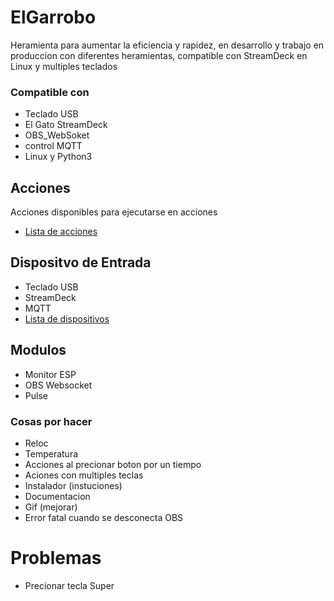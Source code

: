 # ElGarrobo

Heramienta para aumentar la eficiencia y rapidez, en desarrollo y trabajo en produccion con diferentes heramientas, compatible con StreamDeck en Linux y multiples teclados

### Compatible con

-   Teclado USB
-   El Gato StreamDeck
-   OBS_WebSoket
-   control MQTT
-   Linux y Python3

## Acciones

Acciones disponibles para ejecutarse en acciones

- [Lista de acciones](./elGarrobo/accionesOOP)

## Dispositvo de Entrada

- Teclado USB
- StreamDeck
- MQTT
- [Lista de dispositivos](./elGarrobo/dispositivos)

## Modulos 

- Monitor ESP
- OBS Websocket
- Pulse

### Cosas por hacer

-   Reloc
-   Temperatura
-   Acciones al precionar boton por un tiempo
-   Aciones con multiples teclas
-   Instalador (instuciones)
-   Documentacion
-   Gif (mejorar)
-   Error fatal cuando se desconecta OBS

# Problemas

-   Precionar tecla Super
